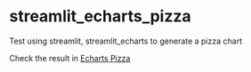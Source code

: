 # streamlit_echarts_pizza
Test using streamlit, streamlit_echarts to generate a pizza chart

Check the result in [Echarts Pizza](https://echartspizza.streamlit.app/)
